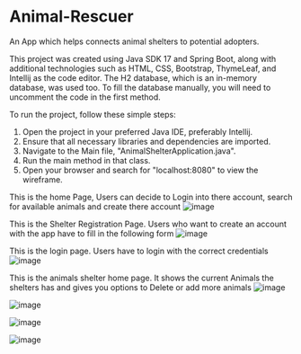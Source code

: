 # Animal-Rescuer

An App which helps connects animal shelters to potential adopters.

This project was created using Java SDK 17 and Spring Boot, along with additional technologies such as HTML, CSS, Bootstrap, ThymeLeaf, and Intellij as the code editor. The H2 database, which is an in-memory database, was used too. To fill the database manually, you will need to uncomment the code in the first method.

To run the project, follow these simple steps:

1. Open the project in your preferred Java IDE, preferably Intellij.
2. Ensure that all necessary libraries and dependencies are imported.
3. Navigate to the Main file, "AnimalShelterApplication.java".
4. Run the main method in that class.
5. Open your browser and search for "localhost:8080" to view the wireframe.


This is the home Page, Users can decide to Login into there account, search for available animals and create there account
![image](https://user-images.githubusercontent.com/48389891/232002933-2917089c-7cd3-4dd9-8438-e272968fd483.png)

This is the Shelter Registration Page. Users who want to create an account with the app have to fill in the following form
![image](https://user-images.githubusercontent.com/48389891/232003032-666d17b0-0513-4651-b4d8-bdfbbdd561e1.png)


This is the login page. Users have to login with the correct credentials
![image](https://user-images.githubusercontent.com/48389891/232003120-678be218-15df-4dc2-a709-eb6bad486b1e.png)


This is the animals shelter home page. It shows the current Animals the shelters has and gives you options to Delete or add more animals
![image](https://user-images.githubusercontent.com/48389891/232003333-a7ced4d9-4564-4be6-9cc6-73bba355f957.png)

![image](https://user-images.githubusercontent.com/48389891/232003398-40c5122c-7b9b-4000-83fe-3979c2c412c0.png)


![image](https://user-images.githubusercontent.com/48389891/232003481-07c2d6f0-a9f3-4a71-969b-ea9c9257e509.png)





![image](https://user-images.githubusercontent.com/48389891/232002791-4241d747-fbe3-410e-b7d4-c4e56b2a5b26.png)

